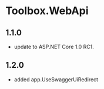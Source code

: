 # Toolbox.WebApi

## 1.1.0

- update to ASP.NET Core 1.0 RC1.

## 1.2.0

- added app.UseSwaggerUiRedirect